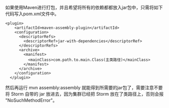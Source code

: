 如果使用Maven进行打包，并且希望将所有的依赖都都放入jar包中，只需将如下代码写入pom.xml文件中。

```
<plugin>
    <artifactId>maven-assembly-plugin</artifactId>
    <configuration>
      <descriptorRefs>  
        <descriptorRef>jar-with-dependencies</descriptorRef>
      </descriptorRefs>
      <archive>
        <manifest>
          <mainClass>com.path.to.main.Class(主类路径)</mainClass>
        </manifest>
      </archive>
    </configuration>
  </plugin>
```
然后再运行 mvn assembly:assembly 就能得到所需要的jar包了，需要注意不要将 Storm 自带的 jar 放进去，因为集群已经把 Storm 放在了类路径上，否则会报 "NoSuchMethodError"。